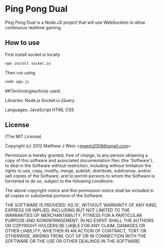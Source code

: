 # Ping Pong Dual

Ping Pong Dual is a Node.JS project that will use WebSockets to allow continuous realtime gaming.

## How to use

First install socket.io locally
```bash
npm install socket.io
```
Then run using

```bash
node app.js
```

##Technologies/tools used:

  Libraries: 
    Node.js
    Socket.io
    jQuery
    
  Languages:
    JavaScript
    HTML
    CSS


## License 

(The MIT License)

Copyright (c) 2012 Matthew J Wein &lt;mwein2009@gmail.com&gt;

Permission is hereby granted, free of charge, to any person obtaining
a copy of this software and associated documentation files (the
'Software'), to deal in the Software without restriction, including
without limitation the rights to use, copy, modify, merge, publish,
distribute, sublicense, and/or sell copies of the Software, and to
permit persons to whom the Software is furnished to do so, subject to
the following conditions:

The above copyright notice and this permission notice shall be
included in all copies or substantial portions of the Software.

THE SOFTWARE IS PROVIDED 'AS IS', WITHOUT WARRANTY OF ANY KIND,
EXPRESS OR IMPLIED, INCLUDING BUT NOT LIMITED TO THE WARRANTIES OF
MERCHANTABILITY, FITNESS FOR A PARTICULAR PURPOSE AND NONINFRINGEMENT.
IN NO EVENT SHALL THE AUTHORS OR COPYRIGHT HOLDERS BE LIABLE FOR ANY
CLAIM, DAMAGES OR OTHER LIABILITY, WHETHER IN AN ACTION OF CONTRACT,
TORT OR OTHERWISE, ARISING FROM, OUT OF OR IN CONNECTION WITH THE
SOFTWARE OR THE USE OR OTHER DEALINGS IN THE SOFTWARE.